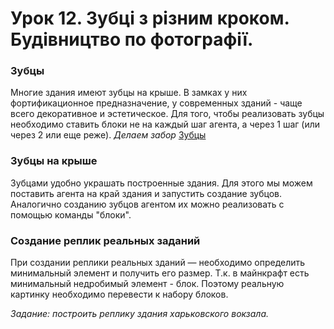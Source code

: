 # Урок 12. Зубці з різним кроком. Будівництво по фотографії.

### Зубцы

Многие здания имеют зубцы на крыше. В замках у них фортификационное предназначение, у современных зданий - чаще всего декоративное и эстетическое. Для того, чтобы реализовать зубцы необходимо ставить блоки не на каждый шаг агента, а через 1 шаг \(или через 2 или еще реже\). _Делаем забор_ [Зубцы](https://github.com/mikh-maksi/minecraft-code/blob/main/battlement.js)

### Зубцы на крыше

Зубцами удобно украшать построенные здания. Для этого мы можем поставить агента на край здания и запустить создание зубцов.  
Аналогично созданию зубцов агентом их можно реализовать с помощью команды "блоки".

### Создание реплик реальных заданий

При создании реплики реальных зданий — необходимо определить минимальный элемент и получить его размер. Т.к. в майнкрафт есть минимальный недробимый элемент - блок. Поэтому реальную картинку необходимо перевести к набору блоков.

_Задание: построить реплику здания харьковского вокзала._

